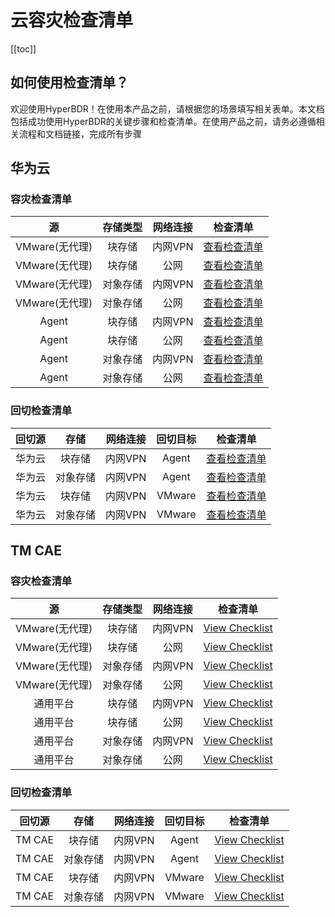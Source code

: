 # 云容灾检查清单

[[toc]]

## 如何使用检查清单？

欢迎使用HyperBDR！在使用本产品之前，请根据您的场景填写相关表单。本文档包括成功使用HyperBDR的关键步骤和检查清单。在使用产品之前，请务必遵循相关流程和文档链接，完成所有步骤

## 华为云

### 容灾检查清单

| 源 | 存储类型 | 网络连接 | 检查清单 |
|:--------:|:--------:|:--------:|:--------:|
| VMware(无代理) | 块存储 | 内网VPN | [查看检查清单](https://docs.google.com/forms/d/1K5LeVfu81dCCB1ffbS9k9jIh06KS_TYMNrMpW7LHoic/prefill) |
| VMware(无代理) | 块存储 | 公网 | [查看检查清单](https://docs.google.com/forms/d/1EizT2S4nEZNUuH4pODSwVVSgzhlPo0GtDL4Ziujf694/prefill) |
| VMware(无代理) | 对象存储 | 内网VPN | [查看检查清单](https://docs.google.com/forms/d/1h2rUAtiZbuU7_Bi1MhexVBA9XxrrOrEhYfoyuforNTY/prefill) |
| VMware(无代理) | 对象存储 | 公网 | [查看检查清单](https://docs.google.com/forms/d/1dwqdVi-pwDGYGkVMOVs2uhyiYm8PTQjUcV92PymM6i4/prefill) |
| Agent | 块存储 | 内网VPN | [查看检查清单](https://docs.google.com/forms/d/1ajJwet1toboe7j_113l0VrnrE8oMv6tIkkfFXZwYdNk/prefill) |
| Agent | 块存储 | 公网 | [查看检查清单](https://docs.google.com/forms/d/1sejcbaNNzKrlvQemE0mHD7Z92VXGPVjiEUrxePwhmRU/prefill) |
| Agent | 对象存储 | 内网VPN | [查看检查清单](https://docs.google.com/forms/d/1RxodRq6e5E4TlYOf2dcVHUXwxzPv2-HgMRmGLiiGwYM/prefill) |
| Agent | 对象存储 | 公网 | [查看检查清单](https://docs.google.com/forms/d/1pSLsAd2cTMACrxsPPVNkinLgtT-4mj4NjI2W3dun4cs/prefill) |

### 回切检查清单

| 回切源 | 存储 | 网络连接 | 回切目标 | 检查清单 |
|:--------:|:--------:|:--------:|:--------:|:--------:|
| 华为云 | 块存储 | 内网VPN | Agent | [查看检查清单](https://docs.google.com/forms/d/1ebFiOQF_JmsCGrSJlt0-6FZQpovotdXYtUi75xbOGdE/prefill) |
| 华为云 | 对象存储 | 内网VPN | Agent | [查看检查清单](https://docs.google.com/forms/d/11RXvrmiMQp7ZXVXLcOfU8eS_vihNNZpW7vyfD8NaOmg/prefill) |
| 华为云 | 块存储 | 内网VPN | VMware | [查看检查清单](https://docs.google.com/forms/d/1a_T1FR2SC_dYBD8lEVpok93zN1Z3yuVpR5vuBp_6DcY/prefill) |
| 华为云 | 对象存储 | 内网VPN | VMware | [查看检查清单](https://docs.google.com/forms/d/1eK_o_Df3MaXYzVum5MGaLiiRt_5SglOQ-Q5yf_fUjAg/prefill) |

## TM CAE

### 容灾检查清单

| 源 | 存储类型 | 网络连接 | 检查清单 |
|:--------:|:--------:|:--------:|:--------:|
| VMware(无代理) | 块存储 | 内网VPN | [View Checklist](https://docs.google.com/forms/d/1sNpbDqRJFKM6O8qUwsgaqJ65ERGlEH7jUCByg1jxLjQ/prefill) |
| VMware(无代理) | 块存储 | 公网 | [View Checklist](https://docs.google.com/forms/d/1rGkJnkjG6okr5teEgvQyo1ImT_Ro-BbpYAChm0J2m14/prefill) |
| VMware(无代理) | 对象存储 | 内网VPN | [View Checklist](https://docs.google.com/forms/d/1T-lfd5M9Q6dWYoInNmJF_XDCgqsB0UeiRthZ5Qp-LZY/prefill) |
| VMware(无代理) | 对象存储 | 公网 | [View Checklist](https://docs.google.com/forms/d/1flW4aAtfIS9WGVBMzmunjGpjNPrknugDOyx2WX1925Q/prefill) |
| 通用平台 | 块存储 | 内网VPN | [View Checklist](https://docs.google.com/forms/d/1ZJw0h3lJH8U4Fah6h00kW1hD-ELP8waw4vBask7XULk/prefill) |
| 通用平台 | 块存储 | 公网 | [View Checklist](https://docs.google.com/forms/d/1mKPpOeneV6ySP1iZH8g6cPAH1ZzvI8d0x9HctZ9yOeM/prefill) |
| 通用平台 | 对象存储 | 内网VPN | [View Checklist](https://docs.google.com/forms/d/1dekubDiaaW8DmBwgBsPDpE9CmuK4SyEw967Jt6rLNlg/prefill) |
| 通用平台 | 对象存储 | 公网 | [View Checklist](https://docs.google.com/forms/d/1S2eNb0l8unSuv7wgkhMRmG7b9csjpy1WatmVKnzWI0I/prefill) |

### 回切检查清单

| 回切源 | 存储 | 网络连接 | 回切目标 | 检查清单 |
|:--------:|:--------:|:--------:|:--------:|:--------:|
| TM CAE | 块存储 | 内网VPN | Agent | [View Checklist](https://docs.google.com/forms/d/1emg8tc_YYKrcDtZqORk4ri4bNHgxejGQPkXJq0NqRKU/prefill) |
| TM CAE | 对象存储 | 内网VPN | Agent | [View Checklist](https://docs.google.com/forms/d/1uxgKM3WRnIyR_GVZUxw6q916ng-Q73adybmf8GcWaYY/prefill) |
| TM CAE | 块存储 | 内网VPN | VMware | [View Checklist](https://docs.google.com/forms/d/1ENdY_5Pp_Tz0MTmnYLVyfQDtRQhUbi2pqrIoFUghB3I/prefill) |
| TM CAE | 对象存储 | 内网VPN | VMware | [View Checklist](https://docs.google.com/forms/d/1BDvOp2dMAZ8DskGBL1NjjARPQ3Ex_6EuhCXhAf4L65c/prefill) |